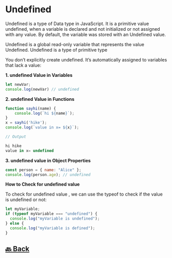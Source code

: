 <h1>Undefined</h1>

Undefined is a type of Data type in JavaScript. It is a primitive value undefined, when a variable is declared and not initialized or not assigned with any value. By default, the variable was stored with an Undefined value.

Undefined is a global read-only variable that represents the value Undefined. Undefined is a type of primitive type

You don’t explicitly create undefined. It’s automatically assigned to variables that lack a value:

**1. undefined Value in Variables**

```javascript
let newVar;
console.log(newVar) // undefined
```

**2. undefined Value in Functions**

```javascript
function sayhi(name) {
    console.log(`hi ${name}`);
}
x = sayhi('hike');
console.log(`value in x= ${x}`);

// Output

hi hike
value in x= undefined
```

**3. undefined value in Object Properties**

```javascript
const person = { name: "Alice" };
console.log(person.age); // undefined
```

**How to Check for undefined value**

To check for undefined value , we can use the typeof to check if the value is undefined or not:

```javascript
let myVariable;
if (typeof myVariable === "undefined") {
  console.log("myVariable is undefined");
} else {
  console.log("myVariable is defined");
}
```

<h2><a href="https://github.com/sanjay9616/JavaScript/blob/master/JavaScript-Tutorial/Data-Types/README.md"> 🔙 Back</a></h2>
